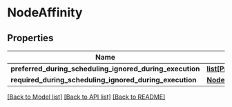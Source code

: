 # NodeAffinity

## Properties
Name | Type | Description | Notes
------------ | ------------- | ------------- | -------------
**preferred_during_scheduling_ignored_during_execution** | [**list[PreferredSchedulingTerm]**](PreferredSchedulingTerm.md) |  | [optional] 
**required_during_scheduling_ignored_during_execution** | [**NodeSelector**](NodeSelector.md) |  | [optional] 

[[Back to Model list]](../README.md#documentation-for-models) [[Back to API list]](../README.md#documentation-for-api-endpoints) [[Back to README]](../README.md)


